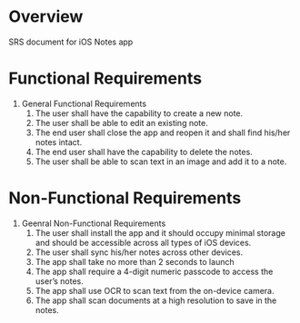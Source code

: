 # Overview

SRS document for iOS Notes app 

# Functional Requirements

1. General Functional Requirements
    1. The user shall have the capability to create a new note.
    2. The user shall be able to edit an existing note.
    3. The end user shall close the app and reopen it and shall find his/her notes intact.
    4. The end user shall have the capability to delete the notes.
    5. The user shall be able to scan text in an image and add it to a note.

# Non-Functional Requirements

1. Geenral Non-Functional Requirements
    1. The user shall install the app and it should occupy minimal storage and should be accessible across all types of iOS devices.
    2. The user shall sync his/her notes across other devices.
    3. The app shall take no more than 2 seconds to launch
    4. The app shall require a 4-digit numeric passcode to access the user’s notes.
    5. The app shall use OCR to scan text from the on-device camera.
    6. The app shall scan documents at a high resolution to save in the notes.
